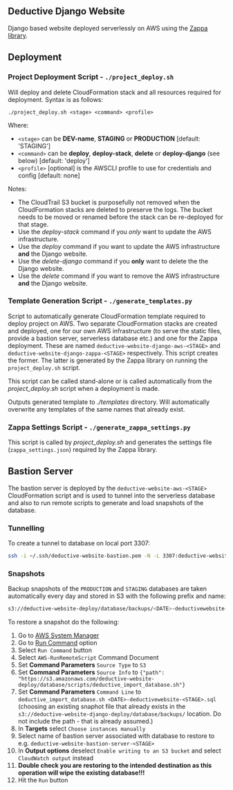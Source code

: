 ## Deductive Django Website

Django based website deployed serverlessly on AWS using the [Zappa library](https://github.com/Miserlou/Zappa).

## Deployment

### Project Deployment Script - `./project_deploy.sh`

Will deploy and delete CloudFormation stack and all resources required for deployment. Syntax is as follows:

```
./project_deploy.sh <stage> <command> <profile>
```

Where:

*  `<stage>` can be **DEV-name**, **STAGING** or **PRODUCTION** [default: 'STAGING']
*  `<command>` can be **deploy**, **deploy-stack**, **delete** or **deploy-django** (see below) [default: 'deploy']
*  `<profile>` [optional] is the AWSCLI profile to use for credentials and config [default: none]

Notes:

*  The CloudTrail S3 bucket is purposefully not removed when the CloudFormation stacks are deleted to preserve the logs. The bucket needs to be moved or renamed before the stack can be re-deployed for that stage.
*  Use the *deploy-stack* command if you *only* want to update the AWS infrastructure. 
*  Use the *deploy* command if you want to update the AWS infrastructure **and** the Django website. 
*  Use the *delete-django* command if you **only** want to delete the the Django website. 
*  Use the *delete* command if you want to remove the AWS infrastructure **and** the Django website. 

### Template Generation Script - `./generate_templates.py`

Script to automatically generate CloudFormation template required to deploy project on AWS. Two separate CloudFormation stacks are created and deployed, one for our own AWS infrastructure (to serve the static files, provide a bastion server, serverless database etc.) and one for the Zappa deployment. These are named `deductive-website-django-aws-<STAGE>` and `deductive-website-django-zappa-<STAGE>` respectively. This script creates the former. The latter is generated by the Zappa library on running the `project_deploy.sh` script.

This script can be called stand-alone or is called automatically from the *project_deploy.sh* script when a deployment is made.

Outputs generated template to *./templates* directory. Will automatically overwrite any templates of the same names that already exist.

### Zappa Settings Script - `./generate_zappa_settings.py`

This script is called by *project_deploy.sh* and generates the settings file (`zappa_settings.json`) required by the Zappa library.

## Bastion Server

The bastion server is deployed by the `deductive-website-aws-<STAGE>` CloudFormation script and is used to tunnel into the serverless database and also to run remote scripts to generate and load snapshots of the database.

### Tunnelling

To create a tunnel to database on local port 3307:
```bash
ssh -i ~/.ssh/deductive-website-bastion.pem -N -L 3307:deductive-website-<STAGE>-dbcluster.cluster-c6rqhtu3orj7.us-west-2.rds.amazonaws.com:3306 ec2-user@bastion-<STAGE>.deductive.com
```

### Snapshots

Backup snapshots of the `PRODUCTION` and `STAGING` databases are taken automatically every day and stored in S3 with the following prefix and name:
```bash
s3://deductive-website-deploy/database/backups/<DATE>-deductivewebsite-<STAGE>.sql
```

To restore a snapshot do the following:

1.  Go to [AWS System Manager](https://us-west-2.console.aws.amazon.com/systems-manager/home?region=us-west-2#)
2.  Go to [Run Command](https://us-west-2.console.aws.amazon.com/systems-manager/run-command/executing-commands?region=us-west-2) option
3.  Select `Run Command` button
4.  Select `AWS-RunRemoteScript` Command Document
5.  Set **Command Parameters** `Source Type` to `S3`
6.  Set **Command Parameters** `Source Info` to `{"path": "https://s3.amazonaws.com/deductive-website-deploy/database/scripts/deductive_import_database.sh"}`
7.  Set **Command Parameters** `Command Line` to `deductive_import_database.sh <DATE>-deductivewebsite-<STAGE>.sql` (choosing an existing snaphot file that already exists in the `s3://deductive-website-django-deploy/database/backups/` location. Do not include the path - that is already assumed.)
8.  In **Targets** select `Choose instances manually`
9.  Select name of bastion server associated with database to restore to e.g. `deductive-website-bastion-server-<STAGE>`
10.  In **Output options** deselect `Enable writing to an S3 bucket` and select `CloudWatch output` instead
11.  **Double check you are restoring to the intended destination as this operation will wipe the existing database!!!**
12.  Hit the `Run` button
